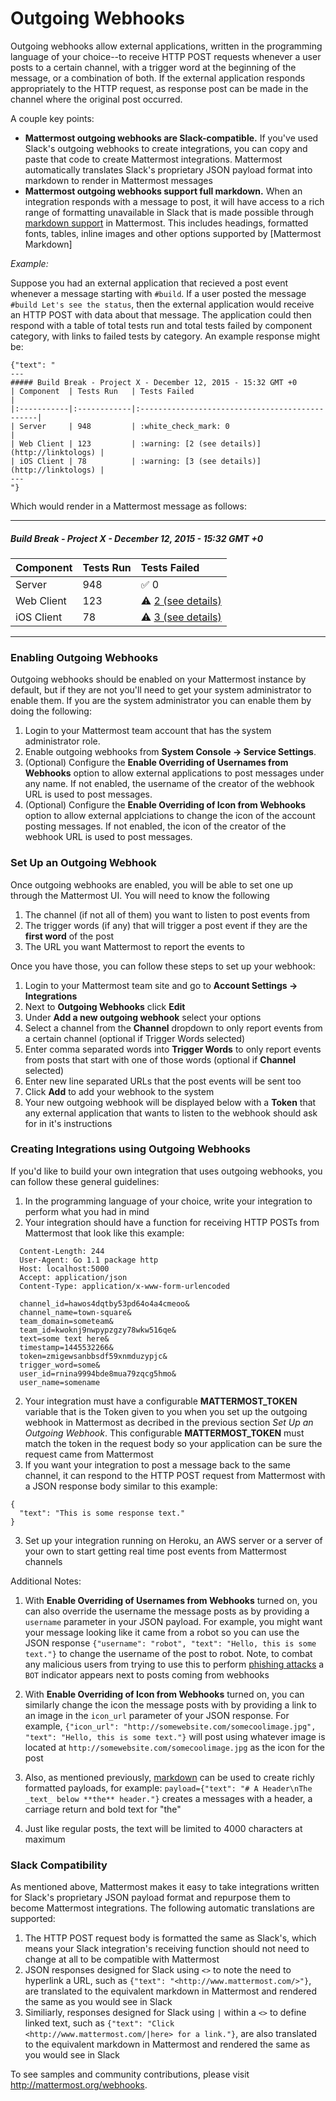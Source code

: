 # Outgoing Webhooks

Outgoing webhooks allow external applications, written in the programming language of your choice--to receive HTTP POST requests whenever a user posts to a certain channel, with a trigger word at the beginning of the message, or a combination of both. If the external application responds appropriately to the HTTP request, as response post can be made in the channel where the original post occurred.

A couple key points:

- **Mattermost outgoing webhooks are Slack-compatible.** If you've used Slack's outgoing webhooks to create integrations, you can copy and paste that code to create Mattermost integrations. Mattermost automatically translates Slack's proprietary JSON payload format into markdown to render in Mattermost messages
- **Mattermost outgoing webhooks support full markdown.** When an integration responds with a message to post, it will have access to a rich range of formatting unavailable in Slack that is made possible through [markdown support](../../usage/Markdown.md) in Mattermost. This includes headings, formatted fonts, tables, inline images and other options supported by [Mattermost Markdown]

_Example:_

Suppose you had an external application that recieved a post event whenever a message starting with `#build`. If a user posted the message `#build Let's see the status`, then the external application would receive an HTTP POST with data about that message. The application could then respond with a table of total tests run and total tests failed by component category, with links to failed tests by category. An example response might be:
```
{"text": "
---
##### Build Break - Project X - December 12, 2015 - 15:32 GMT +0
| Component  | Tests Run   | Tests Failed                                   |
|:-----------|:------------|:-----------------------------------------------|
| Server     | 948         | :white_check_mark: 0                           |
| Web Client | 123         | :warning: [2 (see details)](http://linktologs) |
| iOS Client | 78          | :warning: [3 (see details)](http://linktologs) |
---
"}
```
Which would render in a Mattermost message as follows:

---
##### Build Break - Project X - December 12, 2015 - 15:32 GMT +0
| Component  | Tests Run   | Tests Failed                                   |
|:-----------|:------------|:-----------------------------------------------|
| Server     | 948         | :white_check_mark: 0                           |
| Web Client | 123         | :warning: [2 (see details)](http://linktologs) |
| iOS Client | 78          | :warning: [3 (see details)](http://linktologs) |
---

### Enabling Outgoing Webhooks
Outgoing webhooks should be enabled on your Mattermost instance by default, but if they are not you'll need to get your system administrator to enable them. If you are the system administrator you can enable them by doing the following:

1. Login to your Mattermost team account that has the system administrator role.
1. Enable outgoing webhooks from **System Console -> Service Settings**.
1. (Optional) Configure the **Enable Overriding of Usernames from Webhooks** option to allow external applications to post messages under any name. If not enabled, the username of the creator of the webhook URL is used to post messages.
2. (Optional) Configure the **Enable Overriding of Icon from Webhooks** option to allow external applciations to change the icon of the account posting messages. If not enabled, the icon of the creator of the webhook URL is used to post messages.

### Set Up an Outgoing Webhook
Once outgoing webhooks are enabled, you will be able to set one up through the Mattermost UI. You will need to know the following

1. The channel (if not all of them) you want to listen to post events from
2. The trigger words (if any) that will trigger a post event if they are the **first word** of the post
3. The URL you want Mattermost to report the events to

Once you have those, you can follow these steps to set up your webhook:

1. Login to your Mattermost team site and go to **Account Settings -> Integrations**
2. Next to **Outgoing Webhooks** click **Edit**
3. Under **Add a new outgoing webhook** select your options
 1. Select a channel from the **Channel** dropdown to only report events from a certain channel (optional if Trigger Words selected)
 2. Enter comma separated words into **Trigger Words** to only report events from posts that start with one of those words (optional if **Channel** selected)
 3. Enter new line separated URLs that the post events will be sent too
4. Click **Add** to add your webhook to the system
5. Your new outgoing webhook will be displayed below with a **Token** that any external application that wants to listen to the webhook should ask for in it's instructions

### Creating Integrations using Outgoing Webhooks

If you'd like to build your own integration that uses outgoing webhooks, you can follow these general guidelines:

1. In the programming language of your choice, write your integration to perform what you had in mind
 1. Your integration should have a function for receiving HTTP POSTs from Mattermost that look like this example:
  ```
    Content-Length: 244
    User-Agent: Go 1.1 package http
    Host: localhost:5000
    Accept: application/json
    Content-Type: application/x-www-form-urlencoded

    channel_id=hawos4dqtby53pd64o4a4cmeoo&
    channel_name=town-square&
    team_domain=someteam&
    team_id=kwoknj9nwpypzgzy78wkw516qe&
    text=some text here&
    timestamp=1445532266&
    token=zmigewsanbbsdf59xnmduzypjc&
    trigger_word=some&
    user_id=rnina9994bde8mua79zqcg5hmo&
    user_name=somename
  ```
 2. Your integration must have a configurable **MATTERMOST_TOKEN** variable that is the Token given to you when you set up the outgoing webhook in Mattermost as decribed in the previous section _Set Up an Outgoing Webhook_. This configurable **MATTERMOST_TOKEN** must match the token in the request body so your application can be sure the request came from Mattermost
 3. If you want your integration to post a message back to the same channel, it can respond to the HTTP POST request from Mattermost with a JSON response body similar to this example:
  ```
  {
    "text": "This is some response text."
  }
  ```
3. Set up your integration running on Heroku, an AWS server or a server of your own to start getting real time post events from Mattermost channels

Additional Notes:

1. With **Enable Overriding of Usernames from Webhooks** turned on,  you can also override the username the message posts as by providing a `username` parameter in your JSON payload. For example, you might want your message looking like it came from a robot so you can use the JSON response ```{"username": "robot", "text": "Hello, this is some text."}``` to change the username of the post to robot. Note, to combat any malicious users from trying to use this to perform [phishing attacks](https://en.wikipedia.org/wiki/Phishing) a `BOT` indicator appears next to posts coming from webhooks

2. With **Enable Overriding of Icon from Webhooks** turned on, you can similarly change the icon the message posts with by providing a link to an image in the `icon_url` parameter of your JSON response. For example, ```{"icon_url": "http://somewebsite.com/somecoolimage.jpg", "text": "Hello, this is some text."}``` will post using whatever image is located at `http://somewebsite.com/somecoolimage.jpg` as the icon for the post

3. Also, as mentioned previously, [markdown](../../usage/Markdown.md) can be used to create richly formatted payloads, for example: ```payload={"text": "# A Header\nThe _text_ below **the** header."}``` creates a messages with a header, a carriage return and bold text for "the"

4. Just like regular posts, the text will be limited to 4000 characters at maximum

### Slack Compatibility

As mentioned above, Mattermost makes it easy to take integrations written for Slack's proprietary JSON payload format and repurpose them to become Mattermost integrations. The following automatic translations are supported:

1. The HTTP POST request body is formatted the same as Slack's, which means your Slack integration's receiving function should not need to change at all to be compatible with Mattermost
2.  JSON responses designed for Slack using `<>` to note the need to hyperlink a URL, such as ```{"text": "<http://www.mattermost.com/>"}```, are translated to the equivalent markdown in Mattermost and rendered the same as you would see in Slack
3. Similiarly, responses designed for Slack using `|` within a `<>` to define linked text, such as ```{"text": "Click <http://www.mattermost.com/|here> for a link."}```, are also translated to the equivalent markdown in Mattermost and rendered the same as you would see in Slack

To see samples and community contributions, please visit <http://mattermost.org/webhooks>.
